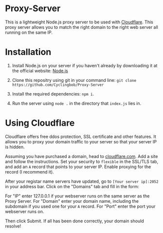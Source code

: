 # Proxy-Server

This is a lightweight Node.js proxy server to be used with [Cloudflare](https://cloudflare.com "Cloudflare"). This proxy server allows you to match the right domain to the right web server all running on the same IP.

# Installation

1) Install Node.js on your server if you haven't already by downloading it at the official website: [Node.js](https://nodejs.org "Node.js")

2) Clone this repositry using git in your command line: `git clone https://github.com/Cyclingbob/Proxy-Server`

3) Install the required dependencies: `npm i`.

4) Run the server using `node .` in the directory that `index.js` lies in.

# Using Cloudflare

Cloudflare offers free ddos protection, SSL certificate and other features. It allows you to proxy your domain traffic to your server so that your server IP is hidden.

Assuming you have purchased a domain, head to [cloudflare.com](https://cloudflare.com "Cloudflare"). Add a site and follow the instructions. Set your security to `flexible` in the SSL/TLS tab, and add an `A` record that points to your server IP. Enable proxying for the record (I recommend it).

After your registar name servers have updated, go to `[Your server ip]:2052` in your address bar. Click on the "Domains" tab and fill in the form:

For "IP" enter 127.0.0.1 if your webserver runs on the same server as the Proxy Server.
For "Domain" enter your domain name, including the subdomain if you used one for your `A` record.
For "Port" enter the port your webserver runs on.

Then click Submit. If all has been done correctly, your domain should resolve!
